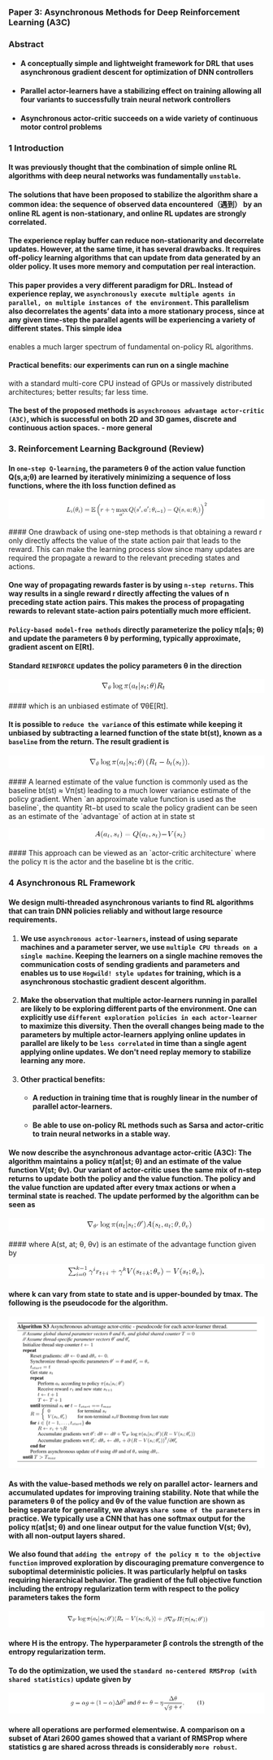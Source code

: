 ### Paper 3: Asynchronous Methods for Deep Reinforcement Learning (A3C)

### Abstract

- #### A conceptually simple and lightweight framework for DRL that uses asynchronous gradient descent for optimization of DNN controllers


- #### Parallel actor-learners have a stabilizing effect on training allowing all four variants to successfully train neural network controllers


- #### Asynchronous actor-critic succeeds on a wide variety of continuous motor control problems 


### 1 Introduction

#### It was previously thought that the combination of simple online RL algorithms with deep neural networks was fundamentally `unstable`.

#### The solutions that have been proposed to stabilize the algorithm share a common idea: the sequence of observed data encountered（遇到） by an online RL agent is non-stationary, and online RL updates are strongly correlated.

#### The experience replay buffer can reduce non-stationarity and decorrelate updates. However, at the same time, it has several drawbacks. It requires off-policy learning algorithms that can update from data generated by an older policy. It uses more memory and computation per real interaction.  

#### This paper provides a very different paradigm for DRL. Instead of experience replay, we `asynchronously execute multiple agents in parallel, on multiple instances of the environment`. This parallelism also decorrelates the agents’ data into a more stationary process, since at any given time-step the parallel agents will be experiencing a variety of different states. This simple idea
enables a much larger spectrum of fundamental on-policy
RL algorithms.

#### Practical benefits: our experiments can run on a single machine
with a standard multi-core CPU instead of GPUs or massively distributed architectures; better results; far less time.

#### The best of the proposed methods is `asynchronous advantage actor-critic (A3C)`, which is successful on both 2D and 3D games, discrete and continuous action spaces. - more general

### 3. Reinforcement Learning Background (Review)

#### In `one-step Q-learning`, the parameters θ of the action value function Q(s,a;θ) are learned by iteratively minimizing a sequence of loss functions, where the ith loss function defined as

<p align="center">
<img src="/images/352.png"><br/>
</p>
#### One drawback of using one-step methods is that obtaining a reward r only directly affects the value of the state action pair that leads to the reward. This can make the learning process slow since many updates are required the propagate a reward to the relevant
preceding states and actions.

#### One way of propagating rewards faster is by using `n-step returns`.  This way results in a single reward r directly affecting the values of n preceding state action pairs. This makes the process of propagating rewards to relevant state-action pairs potentially much more efficient.

#### `Policy-based model-free methods` directly parameterize the policy π(a|s; θ) and update the parameters θ by performing, typically approximate, gradient ascent on E[Rt]. 

#### Standard `REINFORCE` updates the policy parameters θ in the direction

<p align="center">
<img src="/images/353.png"><br/>
</p>
#### which is an unbiased estimate of ∇θE[Rt]. 

#### It is possible to `reduce the variance` of this estimate while keeping it unbiased by subtracting a learned function of the state bt(st), known as a `baseline` from the return. The result gradient is 

<p align="center">
<img src="/images/354.png"><br/>
</p>
#### A learned estimate of the value function is commonly used as the baseline bt(st) ≈ Vπ(st) leading to a much lower variance estimate of the policy gradient. When `an approximate value function is used as the baseline`, the quantity Rt−bt used to scale the policy gradient can be seen as an estimate of the `advantage` of action at in state st

<p align="center">
<img src="/images/355.png"><br/>
</p>
#### This approach can be viewed as an `actor-critic architecture` where the policy π is the actor and the baseline bt is the critic.

### 4 Asynchronous RL Framework

#### We design multi-threaded asynchronous variants to find RL algorithms that can train DNN policies reliably and without large resource requirements.

1. #### We use `asynchronous actor-learners`, instead of using separate machines and a parameter server, we use `multiple CPU threads on a single machine`. Keeping the learners on a single machine removes the communication costs of sending gradients and parameters and enables us to use `Hogwild! style updates` for training, which is a asynchronous stochastic gradient descent algorithm.

2. #### Make the observation that multiple actor-learners running in parallel are likely to be exploring different parts of the environment. One can explicitly use `different exploration policies in each actor-learner` to maximize this diversity. Then the overall changes being made to the parameters by multiple actor-learners applying online updates in parallel are likely to be `less correlated` in time than a single agent applying online updates. We don't need replay memory to stabilize learning any more. 

3. #### Other practical benefits: 

   - #### A reduction in training time that is roughly linear in the number of parallel actor-learners.

   - #### Be able to use on-policy RL methods such as Sarsa and actor-critic to train neural networks in a stable way. 

#### We now describe the asynchronous advantage actor-critic (A3C): The algorithm maintains a policy π(at|st; θ) and an estimate of the value function V(st; θv). Our variant of actor-critic uses the same mix of n-step returns to update both the policy and the value function. The policy and the value function are updated after every tmax actions or when a terminal state is reached. The update performed by the algorithm can be seen as 

<p align="center">
<img src="/images/356.png"><br/>
</p>
#### where A(st, at; θ, θv) is an estimate of the advantage function given by 

<p align="center">
<img src="/images/357.png"><br/>
</p>

#### where k can vary from state to state and is upper-bounded by tmax. The following is the pseudocode for the algorithm.

<p align="center">
<img src="/images/358.png"><br/>
</p>

#### As with the value-based methods we rely on parallel actor- learners and accumulated updates for improving training stability. Note that while the parameters θ of the policy and θv of the value function are shown as being separate for generality, we always `share some of the parameters` in practice. We typically use a CNN that has one softmax output for the policy π(at|st; θ) and one linear output for the value function V(st; θv), with all non-output layers shared.

#### We also found that `adding the entropy of the policy π to the objective function` improved exploration by discouraging premature convergence to suboptimal deterministic policies. It was particularly helpful on tasks requiring hierarchical behavior. The gradient of the full objective function including the entropy regularization term with respect to the policy parameters takes the form

<p align="center">
<img src="/images/359.png"><br/>
</p>

#### where H is the entropy. The hyperparameter β controls the strength of the entropy regularization term.

#### To do the optimization, we used the `standard no-centered RMSProp (with shared statistics)` update given by 

<p align="center">
<img src="/images/360.png"><br/>
</p>

#### where all operations are performed elementwise. A comparison on a subset of Atari 2600 games showed that a variant of RMSProp where statistics g are shared across threads is considerably `more robust`.